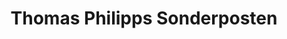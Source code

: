 ---
title: "Thomas Philipps Sonderposten"
url: /muehlhausen/thomas-philipps-sonderposten/
shop: Kramladen
---